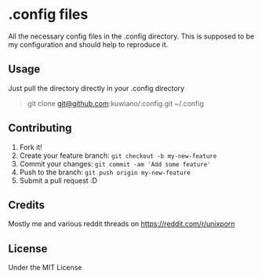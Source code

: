 # .config files

All the necessary config files in the .config directory. This is supposed to be my configuration and should help to reproduce it. 

## Usage

Just pull the directory directly in your .config directory

> git clone git@github.com:kuwiano/.config.git ~/.config

## Contributing

1. Fork it!
2. Create your feature branch: `git checkout -b my-new-feature`
3. Commit your changes: `git commit -am 'Add some feature'`
4. Push to the branch: `git push origin my-new-feature`
5. Submit a pull request :D

## Credits

Mostly me and various reddit threads on https://reddit.com/r/unixporn

## License

Under the MIT License 
